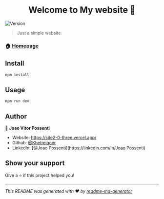 <h1 align="center">Welcome to My website 👋</h1>
<p>
  <img alt="Version" src="https://img.shields.io/badge/version-2.0-blue.svg?cacheSeconds=2592000" />
</p>

> Just a simple website 

### 🏠 [Homepage](site2-0-three.vercel.app)

## Install

```sh
npm install
```

## Usage

```sh
npm run dev
```

## Author

👤 **Joao Vitor Possenti**

* Website: https://site2-0-three.vercel.app/
* Github: [@Khetreiqcer](https://github.com/Khetreiqcer)
* LinkedIn: [@Joao Possenti](https://linkedin.com/in/Joao Possenti)

## Show your support

Give a ⭐️ if this project helped you!

***
_This README was generated with ❤️ by [readme-md-generator](https://github.com/kefranabg/readme-md-generator)_